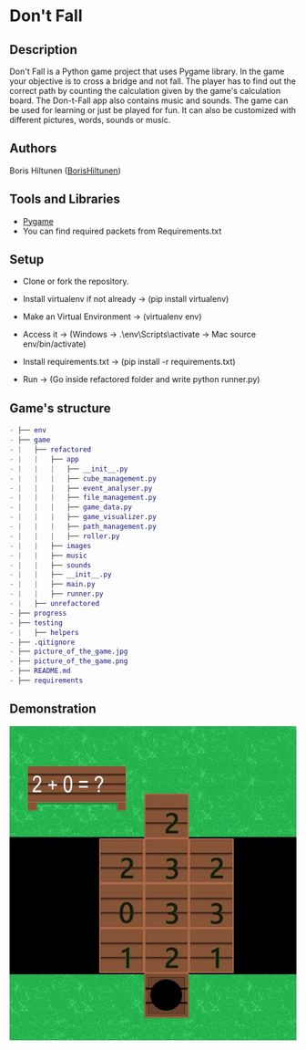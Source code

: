 # Don't Fall

## Description
Don't Fall is a Python game project that uses Pygame library. In the game your objective is to cross a bridge and not fall. The player has to find out the correct path by counting the calculation given by the game's calculation board. The Don-t-Fall app also contains music and sounds. The game can be used for learning or just be played for fun. It can also be customized with different pictures, words, sounds or music.

## Authors
Boris Hiltunen ([BorisHiltunen](https://github.com/BorisHiltunen))

## Tools and Libraries
- [Pygame](https://www.pygame.org/docs/)
- You can find required packets from Requirements.txt

## Setup
- Clone or fork the repository.

- Install virtualenv if not already
-> (pip install virtualenv)

- Make an Virtual Environment
-> (virtualenv env)

- Access it
-> (Windows -> .\env\Scripts\activate -> Mac source env/bin/activate)

- Install requirements.txt
-> (pip install -r requirements.txt)

- Run
-> (Go inside refactored folder and write python runner.py)

## Game's structure
```GAP
- ├── env
- ├── game
- |   ├── refactored
- |   |   ├── app
- |   |   |   ├── __init__.py
- |   |   |   ├── cube_management.py
- |   |   |   ├── event_analyser.py
- |   |   |   ├── file_management.py
- |   |   |   ├── game_data.py
- |   |   |   ├── game_visualizer.py
- |   |   |   ├── path_management.py
- |   |   |   ├── roller.py
- |   |   ├── images
- |   |   ├── music
- |   |   ├── sounds
- |   |   ├── __init__.py
- |   |   ├── main.py
- |   |   ├── runner.py
- |   ├── unrefactored
- ├── progress
- ├── testing
- |   ├── helpers
- ├── .qitignore
- ├── picture_of_the_game.jpg
- ├── picture_of_the_game.png
- ├── README.md
- ├── requirements
```

## Demonstration

<p align="center">
  <img src="https://github.com/BorisHiltunen/Don-t-Fall/raw/main/picture_of_the_game.png"/>
</p>
